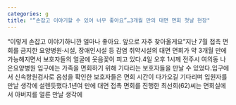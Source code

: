 ```yaml
---
categories: g
title: "“손잡고 이야기할 수 있어 너무 좋아요”…3개월 만의 대면 면회 첫날 현장"
---
```

“이렇게 손잡고 이야기하니깐 얼마나 좋아요. 앞으로 자주 찾아올게요”지난 7월 접촉 면회를 금지한 요양병원·시설, 장애인시설 등 감염 취약시설의 대면 면회가 약 3개월 만에 가능해지면서 보호자들의 얼굴에 웃음꽃이 피고 있다.4일 오후 1시께 전주시 여의동 나은요양병원 입구에는 가족을 면회하기 위해 기다리는 보호자들을 만날 수 있었다.입구에서 신속항원검사로 음성을 확인한 보호자들은 면회 시간이 다가오길 기다리며 입원자를 만날 생각에 설렌듯했다.1년여 만에 대면 접촉 면회를 진행한 최선희(62)씨는 면회실에서 아버지를 얼른 만날 생각에